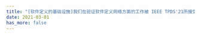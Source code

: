 ```yaml
---
title: "[软件定义的基础设施]我们在验证软件定义网络方面的工作被 IEEE TPDS'21所接受。源代码发布。"
date: 2021-03-01
has_more: false
---
```


